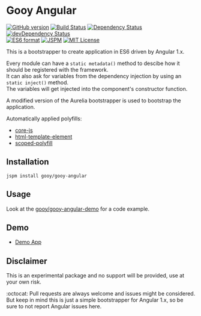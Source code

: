 Gooy Angular
=======

[![GitHub version](https://badge.fury.io/gh/gooy%2Fgooy-angular.svg?style=flat-square)](http://badge.fury.io/gh/gooy%2Fgooy-angular)
[![Build Status](https://travis-ci.org/gooy/gooy-angular.svg?branch=master&style=flat-square)](https://travis-ci.org/gooy/gooy-angular)
[![Dependency Status](https://david-dm.org/gooy/gooy-angular.svg?style=flat-square)](https://david-dm.org/gooy/gooy-angular)
[![devDependency Status](https://david-dm.org/gooy/gooy-angular/dev-status.svg?style=flat-square)](https://david-dm.org/gooy/gooy-angular#info=devDependencies)  
[![ES6 format](https://img.shields.io/badge/JS_format-es6-orange.svg?style=flat-square)](http://www.ecmascript.org/)
[![JSPM](https://img.shields.io/badge/JSPM-gooy/gooy--angular-db772b.svg?style=flat-square)](http://jspm.io)
[![MIT License](https://img.shields.io/badge/license-MIT-blue.svg?style=flat-square)](http://opensource.org/licenses/MIT)

This is a bootstrapper to create application in ES6 driven by Angular 1.x.

Every module can have a `static metadata()` method to descibe how it should be registered with the framework.  
It can also ask for variables from the dependency injection by using an `static inject()` method.  
The variables will get injected into the component's constructor function.

A modified version of the Aurelia bootstrapper is used to bootstrap the application.

Automatically applied polyfills:

- [core-js](https://github.com/zloirock/core-js)
- [html-template-element](https://github.com/aurelia/html-template-element)
- [scoped-polyfill](https://github.com/PM5544/scoped-polyfill)

## Installation

    jspm install gooy/gooy-angular

## Usage

Look at the [gooy/gooy-angular-demo](http://github.com/gooy/gooy-angular-demo) for a code example.

## Demo

- [Demo App](http://gooy.github.io/gooy-angular-demo)


## Disclaimer

This is an experimental package and no support will be provided, use at your own risk.

:octocat: Pull requests are always welcome and issues might be considered.  
But keep in mind this is just a simple bootstrapper for Angular 1.x, so be sure to not report Angular issues here.
